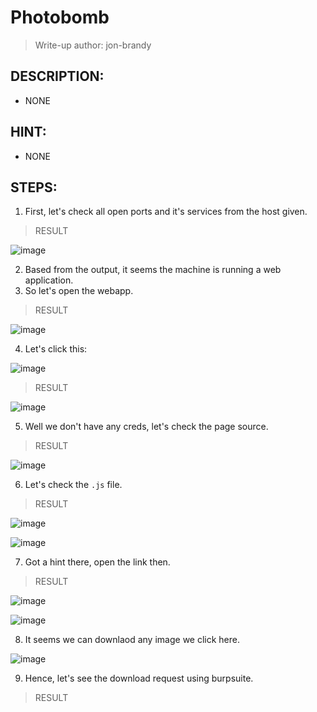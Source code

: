 # Photobomb
> Write-up author: jon-brandy
## DESCRIPTION:
- NONE
## HINT:
- NONE
## STEPS:
1. First, let's check all open ports and it's services from the host given.

> RESULT

![image](https://user-images.githubusercontent.com/70703371/211187399-28b9242d-ad0b-4fb0-a255-eb0e7fe46ab4.png)


2. Based from the output, it seems the machine is running a web application.
3. So let's open the webapp.

> RESULT

![image](https://user-images.githubusercontent.com/70703371/211187862-a8c8ee89-b456-4a0f-b1e8-43125353176c.png)


4. Let's click this:

![image](https://user-images.githubusercontent.com/70703371/211187884-27fe79c0-97d4-49d5-a55e-2db4a2b69d93.png)


> RESULT

![image](https://user-images.githubusercontent.com/70703371/211187889-bde4bf7a-a15d-48ae-b340-7de1102c675f.png)


5. Well we don't have any creds, let's check the page source.

> RESULT

![image](https://user-images.githubusercontent.com/70703371/211187961-98e9ad44-061e-4e4a-8178-48a0d3539c74.png)


6. Let's check the `.js` file.

> RESULT

![image](https://user-images.githubusercontent.com/70703371/211187975-b432a7ef-7a85-4c03-b159-f511c4b6ec43.png)


![image](https://user-images.githubusercontent.com/70703371/211187993-b6eb2ef8-7633-4800-b00e-3154f28bb366.png)



7. Got a hint there, open the link then.

> RESULT

![image](https://user-images.githubusercontent.com/70703371/211188002-03f41d74-a975-4068-b9de-a3ac4f030445.png)


![image](https://user-images.githubusercontent.com/70703371/211188016-93639302-051f-45b5-a030-7d96ee78947e.png)


8. It seems we can downlaod any image we click here.

![image](https://user-images.githubusercontent.com/70703371/211188145-a76d347c-4916-4e46-8bbb-cf96c3c260ea.png)


9. Hence, let's see the download request using burpsuite.

> RESULT




